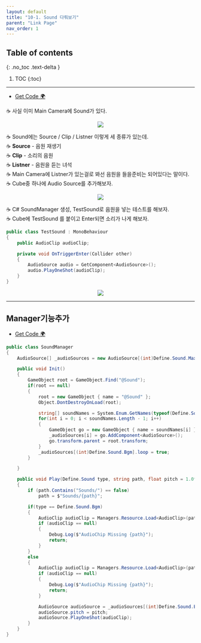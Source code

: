 ```yaml
---
layout: default
title: "10-1. Sound 다뤄보기"
parent: "Link Page"
nav_order: 1
---
```


## Table of contents
{: .no_toc .text-delta }

1. TOC
{:toc}

---

* [Get Code 🌍](https://github.com/EasyCoding-7/unity_tutorials/tree/10.1)

☕ 사실 이미 Main Camera에 Sound가 있다.

<p align="center">
  <img src="https://taehyungs-programming-blog.github.io/blog/assets/images/csharp/unity/unity-10-1-1.png"/>
</p>

☕ Sound에는 Source / Clip / Listner 이렇게 세 종류가 있는데.<br>
    ☕ **Source** - 음원 재생기<br>
    ☕ **Clip** - 소리의 음원<br>
    ☕ **Listner** - 음원을 듣는 녀석<br>
☕ Main Camera에 Listner가 있는걸로 봐선 음원을 들을준비는 되어있다는 말이다.<br>
☕ Cube중 하나에 Audio Source를 추가해보자.

<p align="center">
  <img src="https://taehyungs-programming-blog.github.io/blog/assets/images/csharp/unity/unity-10-1-2.png"/>
</p>

☕ C# SoundManager 생성, TestSound로 음원을 넣는 테스트를 해보자.<Br>
☕ Cube에 TestSound 를 붙이고 Enter되면 소리가 나게 해보자.

```csharp
public class TestSound : MonoBehaviour
{
    public AudioClip audioClip;

    private void OnTriggerEnter(Collider other)
    {
        AudioSource audio = GetComponent<AudioSource>();
        audio.PlayOneShot(audioClip);
    }
}
```

<p align="center">
  <img src="https://taehyungs-programming-blog.github.io/blog/assets/images/csharp/unity/unity-10-1-3.png"/>
</p>

---

## Manager기능추가

* [Get Code 🌍](https://github.com/EasyCoding-7/unity_tutorials/tree/10.2)

```csharp
public class SoundManager
{
    AudioSource[] _audioSources = new AudioSource[(int)Define.Sound.MaxCount];

    public void Init()
    {
        GameObject root = GameObject.Find("@Sound");
        if(root == null)
        {
            root = new GameObject { name = "@Sound" };
            Object.DontDestroyOnLoad(root);

            string[] soundNames = System.Enum.GetNames(typeof(Define.Sound));
            for(int i = 0; i < soundNames.Length - 1; i++)
            {
                GameObject go = new GameObject { name = soundNames[i] };
                _audioSources[i] = go.AddComponent<AudioSource>();
                go.transform.parent = root.transform;
            }
            _audioSources[(int)Define.Sound.Bgm].loop = true;
        }

    }

    public void Play(Define.Sound type, string path, float pitch = 1.0f)
    {
        if (path.Contains("Sounds/") == false)
            path = $"Sounds/{path}";

        if(type == Define.Sound.Bgm)
        {
            AudioClip audioClip = Managers.Resource.Load<AudioClip>(path);
            if (audioClip == null)
            {
                Debug.Log($"AudioChip Missing {path}");
                return;
            }
        }
        else 
        {
            AudioClip audioClip = Managers.Resource.Load<AudioClip>(path);
            if (audioClip == null)
            {
                Debug.Log($"AudioChip Missing {path}");
                return;
            }

            AudioSource audioSource = _audioSources[(int)Define.Sound.Effect];
            audioSource.pitch = pitch;
            audioSource.PlayOneShot(audioClip);
        }
    }
}
```
